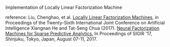 Implementation of Locally Linear Factorization Machine

reference:
Liu, Chenghao, et al. [Locally Linear Factorization Machines](https://www.ijcai.org/proceedings/2017/319), in Proceedings of the Twenty-Sixth International Joint Conference on Artificial Intelligence
Xiangnan He and Tat-Seng Chua (2017). [Neural Factorization Machines for Sparse Predictive Analytics.](http://www.comp.nus.edu.sg/~xiangnan/papers/sigir17-nfm.pdf) In Proceedings of SIGIR '17, Shinjuku, Tokyo, Japan, August 07-11, 2017.


